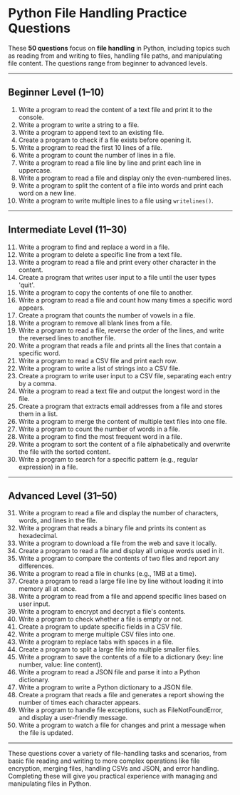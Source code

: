 # Python File Handling Practice Questions

These **50 questions** focus on **file handling** in Python, including topics such as reading from and writing to files, handling file paths, and manipulating file content. The questions range from beginner to advanced levels.

---

## Beginner Level (1–10)

1. Write a program to read the content of a text file and print it to the console.
2. Write a program to write a string to a file.
3. Write a program to append text to an existing file.
4. Create a program to check if a file exists before opening it.
5. Write a program to read the first 10 lines of a file.
6. Write a program to count the number of lines in a file.
7. Write a program to read a file line by line and print each line in uppercase.
8. Write a program to read a file and display only the even-numbered lines.
9. Write a program to split the content of a file into words and print each word on a new line.
10. Write a program to write multiple lines to a file using `writelines()`.

---

## Intermediate Level (11–30)

11. Write a program to find and replace a word in a file.
12. Write a program to delete a specific line from a text file.
13. Write a program to read a file and print every other character in the content.
14. Create a program that writes user input to a file until the user types 'quit'.
15. Write a program to copy the contents of one file to another.
16. Write a program to read a file and count how many times a specific word appears.
17. Create a program that counts the number of vowels in a file.
18. Write a program to remove all blank lines from a file.
19. Write a program to read a file, reverse the order of the lines, and write the reversed lines to another file.
20. Write a program that reads a file and prints all the lines that contain a specific word.
21. Write a program to read a CSV file and print each row.
22. Write a program to write a list of strings into a CSV file.
23. Create a program to write user input to a CSV file, separating each entry by a comma.
24. Write a program to read a text file and output the longest word in the file.
25. Create a program that extracts email addresses from a file and stores them in a list.
26. Write a program to merge the content of multiple text files into one file.
27. Write a program to count the number of words in a file.
28. Write a program to find the most frequent word in a file.
29. Write a program to sort the content of a file alphabetically and overwrite the file with the sorted content.
30. Write a program to search for a specific pattern (e.g., regular expression) in a file.

---

## Advanced Level (31–50)

31. Write a program to read a file and display the number of characters, words, and lines in the file.
32. Write a program that reads a binary file and prints its content as hexadecimal.
33. Write a program to download a file from the web and save it locally.
34. Create a program to read a file and display all unique words used in it.
35. Write a program to compare the contents of two files and report any differences.
36. Write a program to read a file in chunks (e.g., 1MB at a time).
37. Create a program to read a large file line by line without loading it into memory all at once.
38. Write a program to read from a file and append specific lines based on user input.
39. Write a program to encrypt and decrypt a file's contents.
40. Write a program to check whether a file is empty or not.
41. Create a program to update specific fields in a CSV file.
42. Write a program to merge multiple CSV files into one.
43. Write a program to replace tabs with spaces in a file.
44. Create a program to split a large file into multiple smaller files.
45. Write a program to save the contents of a file to a dictionary (key: line number, value: line content).
46. Write a program to read a JSON file and parse it into a Python dictionary.
47. Write a program to write a Python dictionary to a JSON file.
48. Create a program that reads a file and generates a report showing the number of times each character appears.
49. Write a program to handle file exceptions, such as FileNotFoundError, and display a user-friendly message.
50. Write a program to watch a file for changes and print a message when the file is updated.

---

These questions cover a variety of file-handling tasks and scenarios, from basic file reading and writing to more complex operations like file encryption, merging files, handling CSVs and JSON, and error handling. Completing these will give you practical experience with managing and manipulating files in Python.
